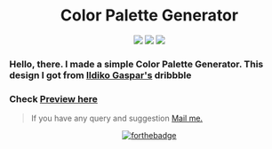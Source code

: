 <center>

# Color Palette Generator

<a href="http://ForTheBadge.com"><img src="https://forthebadge.com/images/badges/uses-html.svg"></a>
<a href="http://ForTheBadge.com"><img src="https://forthebadge.com/images/badges/uses-css.svg"></a>
<a href="http://ForTheBadge.com"><img src="https://forthebadge.com/images/badges/uses-js.svg"></a>

</center>

### Hello, there. I made a simple Color Palette Generator. This design I got from <a href="https://dribbble.com/shots/12026251-Color-Palette-Generator">Ildiko Gaspar's</a> dribbble

### Check <a href="https://codecolors.netlify.app/">Preview here</a>

> If you have any query and suggestion <a href="mailto: aniketchauhan13055@gmail.com">Mail me.</a>

<center>

[![forthebadge](https://forthebadge.com/images/badges/built-with-love.svg)](https://forthebadge.com)

</center>
